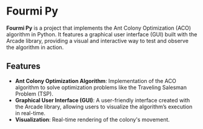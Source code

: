 # Fourmi Py

**Fourmi Py** is a project that implements the Ant Colony Optimization (ACO) algorithm in Python. It features a graphical user interface (GUI) built with the Arcade library, providing a visual and interactive way to test and observe the algorithm in action.

## Features

- **Ant Colony Optimization Algorithm**: Implementation of the ACO algorithm to solve optimization problems like the Traveling Salesman Problem (TSP).
- **Graphical User Interface (GUI)**: A user-friendly interface created with the Arcade library, allowing users to visualize the algorithm’s execution in real-time.
- **Visualization**: Real-time rendering of the colony's movement.
